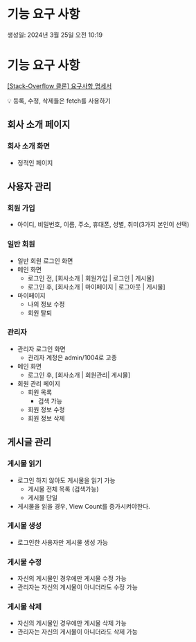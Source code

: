 # 기능 요구 사항

생성일: 2024년 3월 25일 오전 10:19

# 기능 요구 사항

[[Stack-Overflow 클론] 요구사항 명세서](https://all-done.tistory.com/108)

<aside>
💡 등록, 수정, 삭제들은 fetch를 사용하기

</aside>

## 회사 소개 페이지

### 회사 소개 화면

- 정적인 페이지

## 사용자 관리

### 회원 가입

- 아이디, 비밀번호, 이름, 주소, 휴대폰, 성별, 취미(3가지 본인이 선택)

### 일반 회원

- 일반 회원 로그인 화면
- 메인 화면
    - 로그인 전, [회사소개 | 회원가입 | 로그인 | 게시물]
    - 로그인 후, [회사소개 | 마이페이지 | 로그아웃 | 게시물]
- 마이페이지
    - 나의 정보 수정
    - 회원 탈퇴

### 관리자

- 관리자 로그인 화면
    - 관리자 계정은 admin/1004로 고종
- 메인 화면
    - 로그인 후, [회사소개 | 회원관리| 게시물]
- 회원 관리 페이지
    - 회원 목록
        - 검색 가능
    - 회원 정보 수정
    - 회원 정보 삭제

## 게시글 관리

### 게시물 읽기

- 로그인 하지 않아도 게시물을 읽기 가능
    - 게시물 전체 목록 (검색가능)
    - 게시물 단일
- 게시물을 읽을 경우, View Count를 증가시켜야한다.

### 게시물 생성

- 로그인한 사용자만 게시물 생성 가능

### 게시물 수정

- 자신의 게시물인 경우에만 게시물 수정 가능
- 관리자는 자신의 게시물이 아니더라도 수정 가능

### 게시물 삭제

- 자신의 게시물인 경우에만 게시물 삭제 가능
- 관리자는 자신의 게시물이 아니더라도 삭제 가능